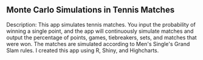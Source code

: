 ## Monte Carlo Simulations in Tennis Matches

Description: This app simulates tennis matches. You input the probability of winning a single point, and the app will continuously simulate matches and output the percentage of points, games, tiebreakers, sets, and matches that were won. The matches are simulated according to Men's Single's Grand Slam rules. I created this app using R, Shiny, and Highcharts.